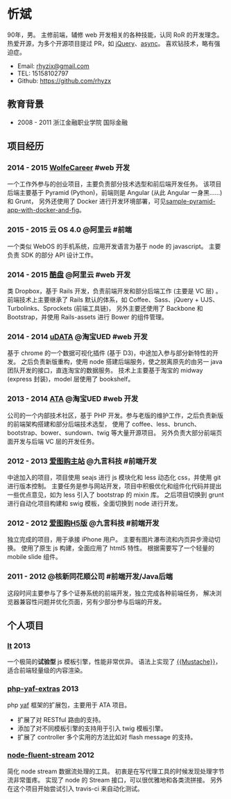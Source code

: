 # 忻斌

90年，男。
主修前端，辅修 web 开发相关的各种技能，认同 RoR 的开发理念。
热爱开源，为多个开源项目提过 PR，如 [jQuery](https://github.com/jquery/jquery/pull/1888)、[async](https://github.com/caolan/async/pull/216)。
喜欢钻技术，略有强迫症。

- Email: rhyzix@gmail.com
- TEL: 15158102797
- Github: https://github.com/rhyzx


## 教育背景

- 2008 - 2011 浙江金融职业学院 国际金融


## 项目经历

### 2014 - 2015 [WolfeCareer](http://wolfecareer.com/) #web 开发
一个工作外参与的创业项目，主要负责部分技术选型和前后端开发任务。
该项目后端主要基于 Pyramid (Python)，前端则是 Angular (从此 Angular 一身黑……) 和 Grunt，
另外还使用了 Docker 进行开发环境部署，可见[sample-pyramid-app-with-docker-and-fig](https://github.com/rhyzx/sample-pyramid-app-with-docker-and-fig)。


### 2015 - 2015 云 OS 4.0 @阿里云 #前端
一个类似 WebOS 的手机系统，应用开发语言为基于 node 的 javascript。
主要负责 SDK 的部分 API 设计工作。


### 2014 - 2015 [酷盘](https://kanbox.com/) @阿里云 #web 开发
类 Dropbox，基于 Rails 开发，负责前端开发和部分后端工作 (主要是 VC 层) 。
前端技术上主要继承了 Rails 默认的体系，如 Coffee、Sass、jQuery + UJS、Turbolinks、Sprockets (前端工具链)，
另外主要还使用了 Backbone 和 Bootstrap，并使用 Rails-assets 进行 Bower 的组件管理。


### 2014 - 2014 [uDATA](http://udata.taobao.net/) @淘宝UED #web 开发
基于 chrome 的一个数据可视化插件 (基于 D3)，中途加入参与部分新特性的开发。
之后负责新版重构，使用 node 搭建后端服务，使之脱离原先的由另一 java 团队开发的接口，直连淘宝的数据服务。
技术上主要基于淘宝的 midway (express 封装)，model 层使用了 bookshelf。


### 2013 - 2014 [ATA](http://atatech.org/) @淘宝UED #web 开发
公司的一个内部技术社区，基于 PHP 开发。参与老版的维护工作，之后负责新版的前端架构搭建和部分后端技术选型，
使用了 coffee、less、brunch、bootstrap、bower、sundown、twig 等大量开源项目。
另外负责大部分前端页面开发与后端 VC 层的开发任务。


### 2012 - 2013 [爱图购主站](http://itugo.com/) @九言科技 #前端开发
中途加入的项目，项目使用 seajs 进行 js 模块化和 less 动态化 css，并使用 git 进行版本控制。
主要任务是参与网站开发，项目中积极优化和组件化代码并提出一些优点意见，如为 less 引入了 bootstrap 的 mixin 库。
之后项目切换到 grunt 进行自动化项目构建和 swig 模板，全面切换到 node 进行开发。


### 2012 - 2012 [爱图购H5版](http://m.itugo.com/) @九言科技 #前端开发
独立完成的项目，用于承接 iPhone 用户。
主要有图片瀑布流和内页异步滑动切换。
使用了原生 js 构建，全面应用了 html5 特性。
根据需要写了一个轻量的 mobile slide 组件。


### 2011 - 2012 @核新同花顺公司 #前端开发/Java后端
这段时间主要参与了多个证券系统的前端开发，独立完成各种前端任务，
解决浏览器兼容性问题并优化页面，另有少部分参与后端的开发。


## 个人项目

### [lt](https://github.com/rhyzx/lt) 2013
一个极简的**试验型** js 模板引擎，性能非常优异。
语法上实现了 [{{Mustache}}](http://mustache.github.com/)，适合前端轻量级的内容渲染。


### [php-yaf-extras](https://github.com/rhyzx/php-yaf-extras) 2013
php [yaf](http://php.net/manual/en/book.yaf.php) 框架的扩展包，主要用于 ATA 项目。

- 扩展了对 RESTful 路由的支持。
- 添加了对不同模板引擎的支持用于引入 twig 模板引擎。
- 扩展了 controller 多个实用的方法比如对 flash message 的支持。


### [node-fluent-stream](https://github.com/rhyzx/node-fluent-stream) 2012

简化 node stream 数据流处理的工具。
初衷是在写代理工具的时候发现处理字节流非常蛋疼。
实现了 node 的 Stream 接口，可以很优雅地和各类流拼接。
另外在这个项目开始尝试引入 travis-ci 来自动化测试。

